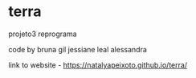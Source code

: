 # terra
projeto3 reprograma


code by 
bruna gil
jessiane leal 
alessandra 

 link to website - https://natalyapeixoto.github.io/terra/